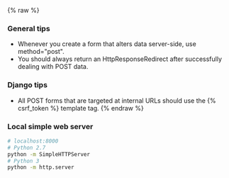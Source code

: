 ---
---

{% raw %}

### General tips

- Whenever you create a form that alters data server-side, use method="post".
- You should always return an HttpResponseRedirect after successfully dealing with POST data.

### Django tips

- All POST forms that are targeted at internal URLs should use the {% csrf_token %} template tag.
{% endraw %}

### Local simple web server

```sh
# localhost:8000
# Python 2.7
python -m SimpleHTTPServer
# Python 3
python -m http.server
```
